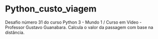 # Python_custo_viagem
Desafio número 31 do curso Python 3 - Mundo 1 / Curso em Vídeo - Professor Gustavo Guanabara.
Calcula o valor da passagem com base na distância.
